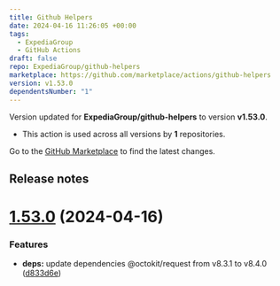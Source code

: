 ```yaml
---
title: Github Helpers
date: 2024-04-16 11:26:05 +00:00
tags:
  - ExpediaGroup
  - GitHub Actions
draft: false
repo: ExpediaGroup/github-helpers
marketplace: https://github.com/marketplace/actions/github-helpers
version: v1.53.0
dependentsNumber: "1"
---
```



Version updated for **ExpediaGroup/github-helpers** to version **v1.53.0**.
- This action is used across all versions by **1** repositories.

Go to the [GitHub Marketplace](https://github.com/marketplace/actions/github-helpers) to find the latest changes.

## Release notes

# [1.53.0](https://github.com/ExpediaGroup/github-helpers/compare/v1.52.1...v1.53.0) (2024-04-16)


### Features

* **deps:** update dependencies @octokit/request from v8.3.1 to v8.4.0 ([d833d6e](https://github.com/ExpediaGroup/github-helpers/commit/d833d6eaa94a5d1d702f6cda9880f6736f16dc6c))




